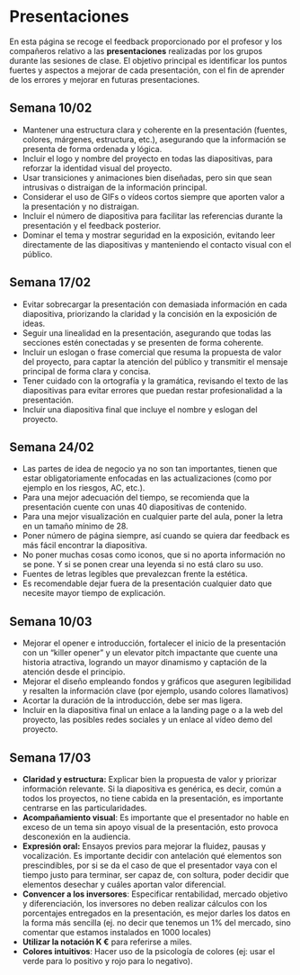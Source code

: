 # Presentaciones

En esta página se recoge el feedback proporcionado por el profesor y los compañeros relativo a las **presentaciones** realizadas por los grupos durante las sesiones de clase. El objetivo principal es identificar los puntos fuertes y aspectos a mejorar de cada presentación, con el fin de aprender de los errores y mejorar en futuras presentaciones. 

## Semana 10/02
- Mantener una estructura clara y coherente en la presentación (fuentes, colores, márgenes, estructura, etc.), asegurando que la información se presenta de forma ordenada y lógica.
- Incluir el logo y nombre del proyecto en todas las diapositivas, para reforzar la identidad visual del proyecto.
- Usar transiciones y animaciones bien diseñadas, pero sin que sean intrusivas o distraigan de la información principal.
- Considerar el uso de GIFs o vídeos cortos siempre que aporten valor a la presentación y no distraigan.
- Incluir el número de diapositiva para facilitar las referencias durante la presentación y el feedback posterior.
- Dominar el tema y mostrar seguridad en la exposición, evitando leer directamente de las diapositivas y manteniendo el contacto visual con el público.

## Semana 17/02
- Evitar sobrecargar la presentación con demasiada información en cada diapositiva, priorizando la claridad y la concisión en la exposición de ideas.
- Seguir una linealidad en la presentación, asegurando que todas las secciones estén conectadas y se presenten de forma coherente.
- Incluir un eslogan o frase comercial que resuma la propuesta de valor del proyecto, para captar la atención del público y transmitir el mensaje principal de forma clara y concisa.
- Tener cuidado con la ortografía y la gramática, revisando el texto de las diapositivas para evitar errores que puedan restar profesionalidad a la presentación.
- Incluir una diapositiva final que incluye el nombre y eslogan del proyecto.

## Semana 24/02
- Las partes de idea de negocio ya no son tan importantes, tienen que estar obligatoriamente enfocadas en las actualizaciones (como por ejemplo en los riesgos, AC, etc.).
- Para una mejor adecuación del tiempo, se recomienda que la presentación cuente con unas 40 diapositivas de contenido.
- Para una mejor visualización en cualquier  parte del aula, poner la letra en un tamaño mínimo de 28.
- Poner número de página siempre, así cuando se quiera dar feedback es más fácil encontrar la diapositiva.
- No poner muchas cosas como iconos, que si no aporta información no se pone. Y si se ponen crear una leyenda si no está claro su uso.
- Fuentes de letras legibles que prevalezcan frente la estética.
- Es recomendable dejar fuera de la presentación cualquier dato que necesite mayor tiempo de explicación.

## Semana 10/03
- Mejorar el opener e introducción, fortalecer el inicio de la presentación con un “killer opener” y un elevator pitch impactante que cuente una historia atractiva, logrando un mayor dinamismo y captación de la atención desde el principio.
- Mejorar el diseño empleando fondos y gráficos que aseguren legibilidad y resalten la información clave (por ejemplo, usando colores llamativos)
- Acortar la duración de la introducción, debe ser mas ligera.
- Incluir en la diapositiva final un enlace a la landing page o a la web del proyecto, las posibles redes sociales y un enlace al vídeo demo del proyecto.

## Semana 17/03

- **Claridad y estructura:** Explicar bien la propuesta de valor y priorizar información relevante. Si la diapositiva es genérica, es decir, común a todos los proyectos, no tiene cabida en la presentación, es importante centrarse en las particularidades.
- **Acompañamiento visual**: Es importante que el presentador no hable en exceso de un tema sin apoyo visual de la presentación, esto provoca desconexión en la audiencia.
- **Expresión oral:** Ensayos previos para mejorar la fluidez, pausas y vocalización. Es importante decidir con antelación qué elementos son prescindibles, por si se da el caso de que el presentador vaya con el tiempo justo para terminar, ser capaz de, con soltura, poder decidir que elementos desechar y cuáles aportan valor diferencial.
- **Convencer a los inversores**: Especificar rentabilidad, mercado objetivo y diferenciación, los inversores no deben realizar cálculos con los porcentajes entregados en la presentación, es mejor darles los datos en la forma más sencilla (ej. no decir que tenemos un 1% del mercado, sino comentar que estamos instalados en 1000 locales)
- **Utilizar la notación K €** para referirse a miles.
- **Colores intuitivos**: Hacer uso de la psicología de colores (ej: usar el verde para lo positivo y rojo para lo negativo).


